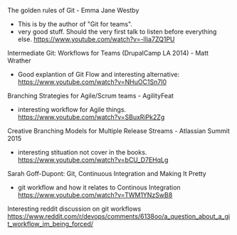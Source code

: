 
The golden rules of Git - Emma Jane Westby  
- This is by the author of "Git for teams".  
- very good stuff. Should the very first talk to listen before everything else. 
https://www.youtube.com/watch?v=-lIia7ZQ1PU


Intermediate Git: Workflows for Teams (DrupalCamp LA 2014) - Matt Wrather  
- Good explantion of Git Flow and interesting alternative:  
https://www.youtube.com/watch?v=NHuOC1Sn7I0


Branching Strategies for Agile/Scrum teams - AgilityFeat  
- interesting workflow for Agile things.  
https://www.youtube.com/watch?v=SBuxRiPk2Zg


Creative Branching Models for Multiple Release Streams - Atlassian Summit 2015  
- interesting stituation not cover in the books.  
https://www.youtube.com/watch?v=bCU_D7EHqLg


Sarah Goff-Dupont: Git, Continuous Integration and Making It Pretty
- git workflow and how it relates to Continous Integration  
https://www.youtube.com/watch?v=TWM1YNzSwB8


Interesting reddit discussion on git workflows  
 https://www.reddit.com/r/devops/comments/6138oo/a_question_about_a_git_workflow_im_being_forced/